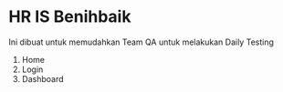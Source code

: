 # HR IS Benihbaik
Ini dibuat untuk memudahkan Team QA untuk melakukan Daily Testing
1. Home
2. Login
3. Dashboard
